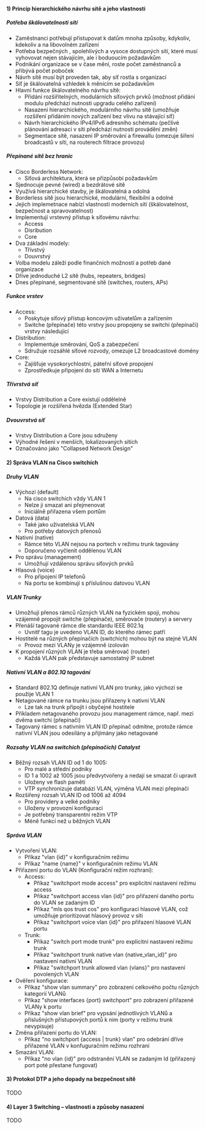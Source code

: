 #### 1) Princip hierarchického návrhu sítě a jeho vlastnosti

##### Potřeba škálovatelnosti sítí
- Zaměstnanci potřebují přistupovat k datům mnoha způsoby, kdykoliv, kdekoliv a na libovolném zařízení
- Potřeba bezpečných , spolehlivých a vysoce dostupných sítí, které musí vyhovovat nejen stávajícím, ale i boduoucím požadavkům
- Podnikání organizace se v čase mění, roste počet zaměstnanců a přibývá počet poboček
- Návrh sítě musí být proveden tak, aby síť rostla s organizací
- Síť je škálovatelná vzhledek k měnícím se požadavkům
- Hlavní funkce škálovatelného návrhu sítě:
	- Přidání rozšiřitelných, modulárních síťových prvků (možnost přidání modulu předchází nutnosti upgradu celého zařízení)
	- Nasazení hierarchického, modulárního návrhu sítě (umožňuje rozšíření přidáním nových zařízení bez vlivu na stávající síť)
	- Návrh hierarchického IPv4/IPv6 adresního schématu (pečlivé plánování adresaci v síti předchází nutnosti provádění změn)
	- Segmentace sítě, nasazení IP směrování a firewallu (omezuje šíření broadcastů v síti, na routerech filtrace provozu)
##### Přepínané sítě bez hranic
- Cisco Borderless Network:
	- Síťová architektura, která se přizpůsobí požadavkům
- Sjednocuje pevné (wired) a bezdrátové sítě
- Využívá hierarchické stavby, je škálovatelná a odolná
- Borderless sítě jsou hierarchické, modulární, flexibilní a odolné
- Jejich implemetnace nabízí vlastnosti moderních sítí (škálovatelnost, bezpečnost a spravovatelnost)
- Implementují vrstevný přístup k síťovému návrhu:
	- Access
	- Disribution
	- Core
- Dva základní modely:
	- Třívstvý
	- Douvrstvý
- Volba modelu záleží podle finančních možností a potřeb dané organizace
- Dříve jednoduché L2 sítě (hubs, repeaters, bridges)
- Dnes přepínané, segmentované sítě (switches, routers, APs)

##### Funkce vrstev
- Access:
	- Poskytuje síťový přístup koncovým uživatelům a zařízením
	- Switche (přepínače) této vrstvy jsou propojeny se switchi (přepínači) vrstvy následující
- Distribution:
	- Implementuje směrování, QoS a zabezpečení
	- Sdružuje rozsáhlé síťové rozvody, omezuje L2 broadcastové domény
- Core:
	- Zajišťuje vysokorychlostní, páteřní síťové propojení
	- Zprostředkuje připojení do sítí WAN a Internetu

##### Třívrstvá síť
- Vrstvy Distribution a Core existují oddělelně
- Topologie je rozšířená hvězda (Extended Star)

##### Dvouvrstvá síť
- Vrstvy Distribution a Core jsou sdruženy
- Výhodné řešení v menších, lokalizovaných sítích
- Označováno jako "Collapsed Network Design"

#### 2) Správa VLAN na Cisco switchích

##### Druhy VLAN
- Výchozí (default)
	- Na cisco switchích vždy VLAN 1
	- Nelze ji smazat ani přejmenovat
	- Iniciálně přiřazena všem portům
- Datová (data)
	- Také jako uživatelská VLAN
	- Pro potřeby datových přenosů
- Nativní (native)
	- Rámce této VLAN nejsou na portech v režimu trunk tagovány
	- Doporučeno vyčlenit oddělenou VLAN
- Pro správu (management)
	- Umožňují vzdálenou správu síťových prvků
- Hlasová (voice)
	- Pro připojení IP telefonů
	- Na portu se kombinují s příslušnou datovou VLAN

##### VLAN Trunky
- Umožňují přenos rámců různých VLAN na fyzickém spoji, mohou vzájemně propojit switche (přepínače), směrovače (routery) a servery
- Přenáší tagované rámce dle standardu IEEE 802.1q
	- Uvnitř tagu je uvedeno VLAN ID, do kterého rámec patří
- Hostitelé na různých přepínačích (switchích) mohou být na stejné VLAN
	- Provoz mezi VLANy je vzájemně izolován
- K propojení různých VLAN je třeba směrovač (router)
	- Každá VLAN pak představuje samostatný IP subnet

##### Nativní VLAN a 802.1Q tagování
- Standard 802.1Q definuje nativní VLAN pro trunky, jako výchozí se použije VLAN 1
- Netagované rámce na trunku jsou přiřazeny k nativní VLAN
	- Lze tak na trunk připojit i obyčejné hostitele
- Příkladem netagovaného provozu jsou management rámce, např. mezi dvěma switchi (přepínači)
- Tagovaný rámec s nativním VLAN ID přepínač odmítne, protože rámce nativní VLAN jsou odesílány a přijímány jako netagované

##### Rozsahy VLAN na switchích (přepínačích) Catalyst
- Běžný rozsah VLAN ID od 1 do 1005:
	- Pro malé a střední podniky
	- ID 1 a 1002 až 1005 jsou předvytvořeny a nedají se smazat či upravit
	- Uloženy ve flash paměti
	- VTP synchronizuje databázi VLAN, výměna VLAN mezi přepínači
- Rozšířený rozsah VLAN ID od 1006 až 4094
	- Pro providery a velké podniky
	- Uloženy v provozní konfiguraci
	- Je potřebný transparentní režim VTP
	- Méně funkcí než u běžných VLAN

##### Správa VLAN
- Vytvoření VLAN:
	- Příkaz "vlan {id}" v konfiguračním režimu
	- Příkaz "name {name}" v konfiguračním režimu VLAN
- Přiřazení portu do VLAN (Konfigurační režim rozhraní):
	- Access:
		- Příkaz "switchport mode access" pro explicitní nastavení režimu access 
		- Příkaz "switchport access vlan {id}" pro přiřazení daného portu do VLAN se zadaným ID 
		- Příkaz "mls qos trust cos" pro konfiguraci hlasové VLAN, což umožňuje prioritizovat hlasový provoz v síti
		- Příkaz "switchport voice vlan {id}" pro přiřazení hlasové VLAN portu
	- Trunk:
		- Příkaz "switch port mode trunk" pro explicitní nastavení režimu trunk
		- Příkaz "switchport trunk native vlan {native_vlan_id}" pro nastavení nativní VLAN
		- Příkaz "switchport trunk allowed vlan {vlans}" pro nastavení povolených VLAN
- Ověření konfigurace:
	- Příkaz "show vlan summary" pro zobrazení celkového počtu různých kategorií VLANů
	- Příkaz "show interfaces {port} switchport" pro zobrazení přiřazené VLANy k portu
	- Příkaz "show vlan brief" pro vypsání jednotlivých VLANů a příslušných přístupových portů k nim (porty v režimu trunk nevypisuje)
- Změna přiřazení portu do VLAN:
	- Příkaz "no switchport {access | trunk} vlan" pro odebrání dříve přiřazené VLAN v konfuguračním režimu rozhraní
- Smazání VLAN:
	- Příkaz "no vlan {id}" pro odstranění VLAN se zadaným Id (přiřazený port poté přestane fungovat)

#### 3) Protokol DTP a jeho dopady na bezpečnost sítě
TODO
#### 4) Layer 3 Switching – vlastnosti a způsoby nasazení
TODO